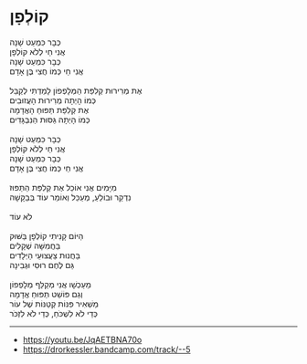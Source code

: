 # קוֹלְפָן

כְּבָר כִּמְעַט שָׁנָה \
אֲנִי חַי לְלֹא קוֹלְפָן \
כְּבָר כִּמְעַט שָׁנָה \
אֲנִי חַי כְּמוֹ חֲצִי בֶּן אָדָם \
\
אֶת מְרִירוּת קְלִפַּת הַמְּלָפְפוֹן לָמַדְתִּי לְקַבֵּל \
כְּמוֹ הָיְתָה מְרִירוּת הָעֲזוּבִים \
אֶת קְלִפַּת תַּפּוּחַ הָאֲדָמָה \
כְּמוֹ הָיְתָה גַּסּוּת הַנִּבְגָּדִים \
\
כְּבָר כִּמְעַט שָׁנָה \
אֲנִי חַי לְלֹא קוֹלְפָן \
כְּבָר כִּמְעַט שָׁנָה \
אֲנִי חַי כְּמוֹ חֲצִי בֶּן אָדָם\
\
מִיָּמִים אֲנִי אוֹכֵל אֶת קְלִפַּת הַתַּפּוּז \
נִדְקַר וּבוֹלֵעַ, מְעַכֵּל וְאוֹמֵר עוֹד בְּבַקָּשָׁה \
\
לֹא עוֹד \
\
הַיּוֹם קָנִיתִי קוֹלְפָן בַּשּׁוּק \
בַּחֲמִשָּׁה שְׁקָלִים \
בַּחֲנוּת צַעֲצוּעֵי הַיְּלָדִים \
גַּם לֶחֶם רוּסִי וּגְבִינָה \
\
מֵעַכְשָׁו אֲנִי מְקַלֵּף מְלָפְפוֹן \
וְגַם פּוֹשֵׁט תַּפּוּחַ אֲדָמָה \
מַשְׁאִיר פִּנּוֹת קְטַנּוֹת שֶׁל עוֹר \
כְּדֵי לֹא לִשְׁכֹּחַ, כְּדֵי לֹא לִזְכֹּר

---
- https://youtu.be/JqAETBNA70o
- https://drorkessler.bandcamp.com/track/--5
